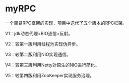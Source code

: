 # myRPC
一个简易RPC框架的实现，项目中迭代了五个版本的RPC框架。

  V1：jdk动态代理+BIO通信+反射。
  
  V2：较第一版利用线程池实现伪异步。
  
  V3：较第二版利用NIO实现通信。
  
  V4：较第三版利用Netty对原生的NIO进行简化。
  
  V5：较第四版利用ZooKeeper实现服务治理。
